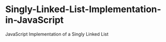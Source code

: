 # Singly-Linked-List-Implementation-in-JavaScript
JavaScript Implementation of a Singly Linked List
